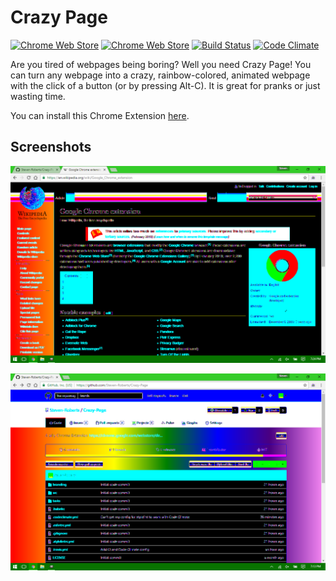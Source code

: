 # Crazy Page

[![Chrome Web Store](https://img.shields.io/chrome-web-store/d/kfieapkahkkhclonobinbonddbfkpbck.svg)](https://chrome.google.com/webstore/detail/crazy-page/kfieapkahkkhclonobinbonddbfkpbck)
[![Chrome Web Store](https://img.shields.io/chrome-web-store/stars/kfieapkahkkhclonobinbonddbfkpbck.svg)](https://chrome.google.com/webstore/detail/crazy-page/kfieapkahkkhclonobinbonddbfkpbck/reviews)
[![Build Status](https://travis-ci.org/Steven-Roberts/Crazy-Page.svg?branch=master)](https://travis-ci.org/Steven-Roberts/Crazy-Page)
[![Code Climate](https://codeclimate.com/github/Steven-Roberts/Crazy-Page/badges/gpa.svg)](https://codeclimate.com/github/Steven-Roberts/Crazy-Page)

Are you tired of webpages being boring?  Well you need Crazy Page!  You can turn
any webpage into a crazy, rainbow-colored, animated webpage with the click of a
button (or by pressing Alt-C).  It is great for pranks or just wasting time.

You can install this Chrome Extension [here](https://chrome.google.com/webstore/detail/crazy-page/kfieapkahkkhclonobinbonddbfkpbck).

## Screenshots

![Screenshot 1](https://raw.githubusercontent.com/Steven-Roberts/Crazy-Page/master/branding/screenshot-1.png)

![Screenshot 2](https://raw.githubusercontent.com/Steven-Roberts/Crazy-Page/master/branding/screenshot-2.png)
